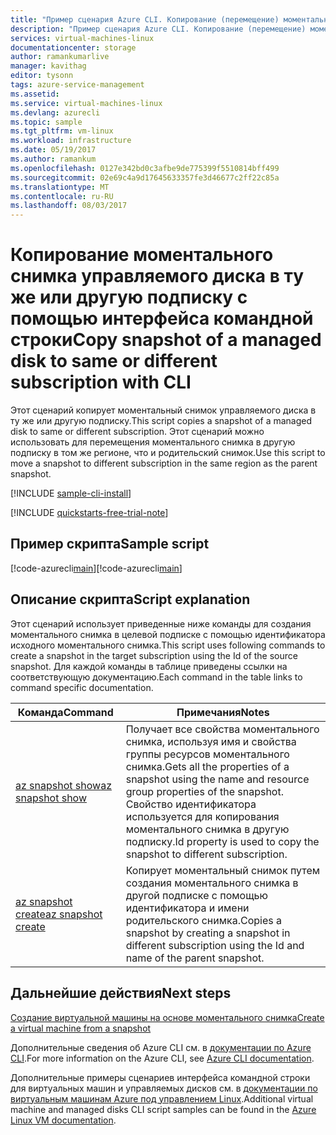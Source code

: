 ```yaml
---
title: "Пример сценария Azure CLI. Копирование (перемещение) моментального снимка управляемого диска в ту же или другую подписку с помощью CLI | Документы Майкрософт"
description: "Пример сценария Azure CLI. Копирование (перемещение) моментального снимка управляемого диска в ту же или другую подписку с помощью CLI"
services: virtual-machines-linux
documentationcenter: storage
author: ramankumarlive
manager: kavithag
editor: tysonn
tags: azure-service-management
ms.assetid: 
ms.service: virtual-machines-linux
ms.devlang: azurecli
ms.topic: sample
ms.tgt_pltfrm: vm-linux
ms.workload: infrastructure
ms.date: 05/19/2017
ms.author: ramankum
ms.openlocfilehash: 0127e342bd0c3afbe9de775399f5510814bff499
ms.sourcegitcommit: 02e69c4a9d17645633357fe3d46677c2ff22c85a
ms.translationtype: MT
ms.contentlocale: ru-RU
ms.lasthandoff: 08/03/2017
---
```

# <a name="copy-snapshot-of-a-managed-disk-to-same-or-different-subscription-with-cli"></a><span data-ttu-id="a84d3-103">Копирование моментального снимка управляемого диска в ту же или другую подписку с помощью интерфейса командной строки</span><span class="sxs-lookup"><span data-stu-id="a84d3-103">Copy snapshot of a managed disk to same or different subscription with CLI</span></span>

<span data-ttu-id="a84d3-104">Этот сценарий копирует моментальный снимок управляемого диска в ту же или другую подписку.</span><span class="sxs-lookup"><span data-stu-id="a84d3-104">This script copies a snapshot of a managed disk to same or different subscription.</span></span> <span data-ttu-id="a84d3-105">Этот сценарий можно использовать для перемещения моментального снимка в другую подписку в том же регионе, что и родительский снимок.</span><span class="sxs-lookup"><span data-stu-id="a84d3-105">Use this script to move a snapshot to different subscription in the same region as the parent snapshot.</span></span>


[!INCLUDE [sample-cli-install](../../../includes/sample-cli-install.md)]

[!INCLUDE [quickstarts-free-trial-note](../../../includes/quickstarts-free-trial-note.md)]

## <a name="sample-script"></a><span data-ttu-id="a84d3-106">Пример скрипта</span><span class="sxs-lookup"><span data-stu-id="a84d3-106">Sample script</span></span>

<span data-ttu-id="a84d3-107">[!code-azurecli[main](../../../cli_scripts/storage/copy-snapshot-to-same-or-different-subscription/copy-snapshot-to-same-or-different-subscription.sh "Копирование моментального снимка")]</span><span class="sxs-lookup"><span data-stu-id="a84d3-107">[!code-azurecli[main](../../../cli_scripts/storage/copy-snapshot-to-same-or-different-subscription/copy-snapshot-to-same-or-different-subscription.sh "Copy snapshot")]</span></span>


## <a name="script-explanation"></a><span data-ttu-id="a84d3-108">Описание скрипта</span><span class="sxs-lookup"><span data-stu-id="a84d3-108">Script explanation</span></span>

<span data-ttu-id="a84d3-109">Этот сценарий использует приведенные ниже команды для создания моментального снимка в целевой подписке с помощью идентификатора исходного моментального снимка.</span><span class="sxs-lookup"><span data-stu-id="a84d3-109">This script uses following commands to create a snapshot in the target subscription using the Id of the source snapshot.</span></span> <span data-ttu-id="a84d3-110">Для каждой команды в таблице приведены ссылки на соответствующую документацию.</span><span class="sxs-lookup"><span data-stu-id="a84d3-110">Each command in the table links to command specific documentation.</span></span>

| <span data-ttu-id="a84d3-111">Команда</span><span class="sxs-lookup"><span data-stu-id="a84d3-111">Command</span></span> | <span data-ttu-id="a84d3-112">Примечания</span><span class="sxs-lookup"><span data-stu-id="a84d3-112">Notes</span></span> |
|---|---|
| [<span data-ttu-id="a84d3-113">az snapshot show</span><span class="sxs-lookup"><span data-stu-id="a84d3-113">az snapshot show</span></span>](https://docs.microsoft.com/cli/azure/snapshot#show) | <span data-ttu-id="a84d3-114">Получает все свойства моментального снимка, используя имя и свойства группы ресурсов моментального снимка.</span><span class="sxs-lookup"><span data-stu-id="a84d3-114">Gets all the properties of a snapshot using the name and resource group properties of the snapshot.</span></span> <span data-ttu-id="a84d3-115">Свойство идентификатора используется для копирования моментального снимка в другую подписку.</span><span class="sxs-lookup"><span data-stu-id="a84d3-115">Id property is used to copy the snapshot to different subscription.</span></span>  |
| [<span data-ttu-id="a84d3-116">az snapshot create</span><span class="sxs-lookup"><span data-stu-id="a84d3-116">az snapshot create</span></span>](https://docs.microsoft.com/cli/azure/snapshot#create) | <span data-ttu-id="a84d3-117">Копирует моментальный снимок путем создания моментального снимка в другой подписке с помощью идентификатора и имени родительского снимка.</span><span class="sxs-lookup"><span data-stu-id="a84d3-117">Copies a snapshot by creating a snapshot in different subscription using the Id and name of the parent snapshot.</span></span>  |

## <a name="next-steps"></a><span data-ttu-id="a84d3-118">Дальнейшие действия</span><span class="sxs-lookup"><span data-stu-id="a84d3-118">Next steps</span></span>

[<span data-ttu-id="a84d3-119">Создание виртуальной машины на основе моментального снимка</span><span class="sxs-lookup"><span data-stu-id="a84d3-119">Create a virtual machine from a snapshot</span></span>](./../../virtual-machines/scripts/virtual-machines-linux-cli-sample-create-vm-from-snapshot.md?toc=%2fpowershell%2fmodule%2ftoc.json)

<span data-ttu-id="a84d3-120">Дополнительные сведения об Azure CLI см. в [документации по Azure CLI](https://docs.microsoft.com/cli/azure/overview).</span><span class="sxs-lookup"><span data-stu-id="a84d3-120">For more information on the Azure CLI, see [Azure CLI documentation](https://docs.microsoft.com/cli/azure/overview).</span></span>

<span data-ttu-id="a84d3-121">Дополнительные примеры сценариев интерфейса командной строки для виртуальных машин и управляемых дисков см. в [документации по виртуальным машинам Azure под управлением Linux](../../virtual-machines/linux/cli-samples.md?toc=%2fazure%2fvirtual-machines%2flinux%2ftoc.json).</span><span class="sxs-lookup"><span data-stu-id="a84d3-121">Additional virtual machine and managed disks CLI script samples can be found in the [Azure Linux VM documentation](../../virtual-machines/linux/cli-samples.md?toc=%2fazure%2fvirtual-machines%2flinux%2ftoc.json).</span></span>
